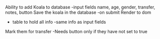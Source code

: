 Ability to add Koala to database
	-input fields
		name, age, gender, transfer, notes, button
Save the koala in the database
 -on submit 
Render to dom
 - table to hold all info
 -same info as input fields

Mark them for transfer
 -Needs button only if they have not set to true 

